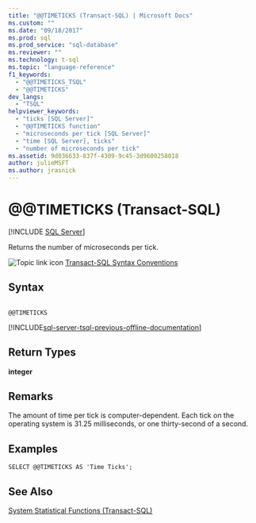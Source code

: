 ```yaml
---
title: "@@TIMETICKS (Transact-SQL) | Microsoft Docs"
ms.custom: ""
ms.date: "09/18/2017"
ms.prod: sql
ms.prod_service: "sql-database"
ms.reviewer: ""
ms.technology: t-sql
ms.topic: "language-reference"
f1_keywords: 
  - "@@TIMETICKS_TSQL"
  - "@@TIMETICKS"
dev_langs: 
  - "TSQL"
helpviewer_keywords: 
  - "ticks [SQL Server]"
  - "@@TIMETICKS function"
  - "microseconds per tick [SQL Server]"
  - "time [SQL Server], ticks"
  - "number of microseconds per tick"
ms.assetid: 9d036633-837f-4309-9c45-3d9600258018
author: julieMSFT
ms.author: jrasnick
---
```

# &#x40;&#x40;TIMETICKS (Transact-SQL)
[!INCLUDE [SQL Server](../../includes/applies-to-version/sqlserver.md)]

  Returns the number of microseconds per tick.  
  
 ![Topic link icon](../../database-engine/configure-windows/media/topic-link.gif "Topic link icon") [Transact-SQL Syntax Conventions](../../t-sql/language-elements/transact-sql-syntax-conventions-transact-sql.md)  
  
## Syntax  
  
```  
  
@@TIMETICKS  
```  
  
[!INCLUDE[sql-server-tsql-previous-offline-documentation](../../includes/sql-server-tsql-previous-offline-documentation.md)]

## Return Types
 **integer**  
  
## Remarks  
 The amount of time per tick is computer-dependent. Each tick on the operating system is 31.25 milliseconds, or one thirty-second of a second.  
  
## Examples  
  
```  
SELECT @@TIMETICKS AS 'Time Ticks';  
```  
  
## See Also  
 [System Statistical Functions &#40;Transact-SQL&#41;](../../t-sql/functions/system-statistical-functions-transact-sql.md)  
  
  
